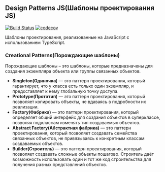 ## Design Patterns JS(Шаблоны проектирования JS)
[![Build Status](https://travis-ci.org/MakarenkoDmitry/js-pattern.svg?branch=master)](https://travis-ci.org/MakarenkoDmitry/js-pattern)
[![codecov](https://codecov.io/gh/MakarenkoDmitry/js-pattern/branch/master/graph/badge.svg)](https://codecov.io/gh/MakarenkoDmitry/js-pattern)

Шаблоны проектирования, реализованные на JavaScript с использованием TypeScript.

### Creational Patterns(Порождающие шаблоны)
Порождающие шаблоны – это шаблоны, которые предназначены для создания экземпляра объекта или группы связанных объектов.
- **Singleton(Одиночка)** — это паттерн проектирования, который гарантирует, что у класса есть только один экземпляр, и предоставляет к нему глобальную точку доступа.
- **Prototype(Прототип)** — это паттерн проектирования, который позволяет копировать объекты, не вдаваясь в подробности их реализации.
- **Factory(Фабрика)** — это паттерн проектирования, который определяет общий интерфейс для создания объектов в суперклассе, позволяя подклассам изменять тип создаваемых объектов.
- **Abstract Factory(Абстрактная фабрика)** — это паттерн проектирования, который позволяет создавать семейства связанных объектов, не привязываясь к конкретным классам создаваемых объектов.
- **Builder(Строитель)** — это паттерн проектирования, который позволяет создавать сложные объекты пошагово. Строитель даёт возможность использовать один и тот же код строительства для получения разных представлений объектов.
